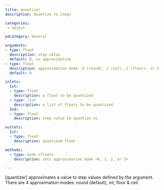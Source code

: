 ```yaml
---
title: quantizer
description: Quantize to steps

categories:
 - object

pdcategory: General

arguments:
- type: float
  description: step value
  default: 0, no approximation
- type: float
  description: approximation mode: 0 (round), 1 (int), 2 (floor), or 3 (ceil)
  default: 0

inlets:
  1st:
  - type: float
    description: a float to be quantized
  - type: list
    description: a list of floats to be quantized
  2nd:
  - type: float
    description: step value to quantize to

outlets:
  1st:
  - type: float
    description: quantized float

methods:
  - type: mode <float>
    description: sets approximarion mode <0, 1, 2, or 3>

---
```


[quantizer] approximates a value to step values defined by the argument. There are 4 approximation modes: round (default), int, floor & ceil.

